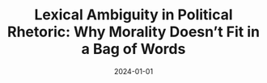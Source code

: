 ---
title: "Lexical Ambiguity in Political Rhetoric: Why Morality Doesn’t Fit in a Bag of Words"
collection: publications
permalink: /publication/2024-LexicalAmbiguity
excerpt: "How do politicians use moral appeals in their rhetoric? Previous research suggests that morality plays an important role in elite communication and that the endorsement of specific values varies systematically across the ideological spectrum. We argue that this view is incomplete since it only focuses on whether certain values are endorsed and not how they are contextualized by politicians. Using a novel sentence embedding approach, we show that although liberal and conservative politicians use the same moral terms, they attach diverging meanings to these values. Accordingly, the politics of morality is not about the promotion of specific moral values per se but, rather, a competition over their respective meaning. Our results highlight that simple dictionary-based methods to measure moral rhetoric may be insufficient since they fail to account for the semantic contexts in which words are used and, therefore, risk overlooking important features of political communication and party competition."
date: 2024-01-01
venue: 'British Journal of Political Science'
#paperurl: '/files/articles/kraft2021reliable_accepted.pdf'
#appendix: '/files/articles/kraft2021reliable_appendix.pdf'
link: 'https://doi.org/10.1017/S000712342300008X'
citation: 'Kraft, Patrick and Robert Klemmensen. (2024). &quot;Lexical Ambiguity in Political Rhetoric: Why Morality Doesn’t Fit in a Bag of Words.&quot; <i>British Journal of Political Science</i> 54(1): 201-219.'
---